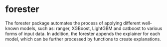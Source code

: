 # forester

The forester package automates the process of applying different well-known models, such as: ranger, XGBoost, LightGBM and catboost to various forms of input data. In addition, the forester appends the explainer for each model, which can be further processed by functions to create explanations.
